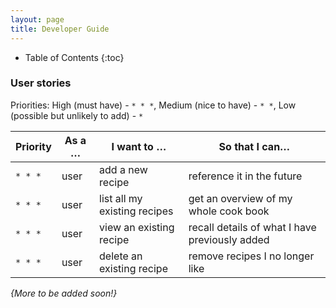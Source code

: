 ```yaml
---
layout: page
title: Developer Guide
---
```

* Table of Contents
  {:toc}

### User stories

Priorities: High (must have) - `* * *`, Medium (nice to have) - `* *`, Low (possible but unlikely to add) - `*`

| Priority | As a …​ | I want to …​                 | So that I can…​                                |
|----------|---------|------------------------------|------------------------------------------------|
| `* * *`  | user    | add a new recipe             | reference it in the future                     |
| `* * *`  | user    | list all my existing recipes | get an overview of my whole cook book          |
| `* * *`  | user    | view an existing recipe      | recall details of what I have previously added |
| `* * *`  | user    | delete an existing recipe    | remove recipes I no longer like                |

*{More to be added soon!}*

